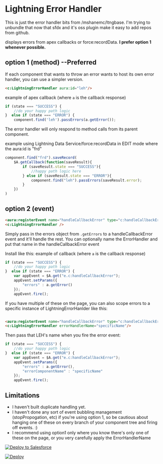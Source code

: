 # Lightning Error Handler

This is just the error handler bits from /mshanemc/ltngbase.  I'm trying to unbundle that now that sfdx and it's oss plugin make it easy to add repos from github.

displays errors from apex callbacks or force:recordData.  **I prefer option 1 whenever possible.**




## option 1 (method)  --**Preferred**

If each component that wants to throw an error wants to host its own error handler, you can use a simpler version.
``` html
<c:LightningErrorHandler aura:id="leh"/>
```

example of apex callback (where `a` is the callback response)

``` javascript
if (state === "SUCCESS") {
    //do your happy path logic
}  else if (state === "ERROR") {
    component.find('leh').passErrors(a.getError());
```

The error handler will only respond to method calls from its parent component.

example using Lightning Data Service/force:recordData in EDIT mode where the aura:id is "frd"

``` javascript
component.find("frd").saveRecord(
    $A.getCallback(function(saveResult){
        if (saveResult.state === "SUCCESS"){
            //happy path logic here
        } else if (saveResult.state === "ERROR"){
            component.find("leh").passErrors(saveResult.error);
        }
    })
)
```

## option 2 (event)

``` html
<aura:registerEvent name="handleCallbackError" type="c:handleCallbackError"/>
<c:LightningErrorHandler />
```

Simply pass in the errors object from `.getErrors` to a handleCallbackError event and it'll handle the rest.  You can optionally name the ErrorHandler and put that name in the handleCallbackError event

Install like this:
example of callback (where `a` is the callback response)

``` javascript
if (state === "SUCCESS") {
    //do your happy path logic
}  else if (state === "ERROR") {
    var appEvent = $A.get("e.c:handleCallbackError");
    appEvent.setParams({
        "errors" : a.getError()
    });
    appEvent.fire();
```

If you have multiple of these on the page, you can also scope errors to a specific instance of LightningErrorHanlder like this:

``` html

<aura:registerEvent name="handleCallbackError" type="c:handleCallbackError"/>
<c:LightningErrorHandler errorHandlerName="specificName"/>

```
Then pass that LEH's name when you fire the error event:

``` javascript
if (state === "SUCCESS") {
    //do your happy path logic
}  else if (state === "ERROR") {
    var appEvent = $A.get("e.c:handleCallbackError");
    appEvent.setParams({
        "errors" : a.getError(),
        "errorComponentName" : "specificName"
    });
    appEvent.fire();
```



## Limitations

* I haven't built duplicate handling yet.
* I haven't done any sort of event bubbling management (stopPropogation, etc) if you're using option 1, so be cautious about hanging one of these on every branch of your component tree and firing off events.  :)
* I recommend using option1 only where you know there's only one of these on the page, or you very carefully apply the ErrorHandlerName

<a href="https://githubsfdeploy.herokuapp.com?owner=mshanemc&repo=LightningErrorHandler">
  <img alt="Deploy to Salesforce"
       src="https://raw.githubusercontent.com/afawcett/githubsfdeploy/master/deploy.png"/>
</a>

[![Deploy](https://deploy-to-sfdx.com/dist/assets/images/DeployToSFDX.svg)](https://deploy-to-sfdx.com/deploy?template=https://github.com/mshanemc/lightningErrorHandler)
